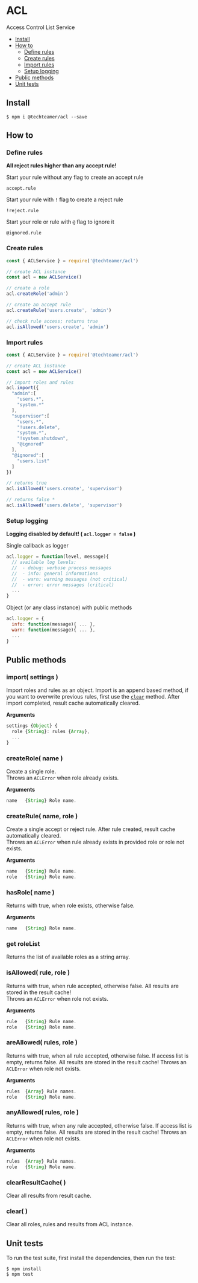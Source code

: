 ACL
=============

Access Control List Service

* [Install](#install)
* [How to](#how-to)
  * [Define rules](#define-rules)
  * [Create rules](#create-rules)
  * [Import rules](#import-rules)
  * [Setup logging](#setup-logging)
* [Public methods](#public-methods)
* [Unit tests](#unit-tests)


## Install

```
$ npm i @techteamer/acl --save
```

## How to

### Define rules

__All reject rules higher than any accept rule!__

Start your rule without any flag to create an accept rule

```
accept.rule
```

Start your rule with `!` flag to create a reject rule

```
!reject.rule
```

Start your role or rule with `@` flag to ignore it

```
@ignored.rule
```

### Create rules

```js
const { ACLService } = require('@techteamer/acl')

// create ACL instance
const acl = new ACLService()

// create a role
acl.createRole('admin')

// create an accept rule
acl.createRule('users.create', 'admin')

// check rule access; returns true
acl.isAllowed('users.create', 'admin')
```

### Import rules

```js
const { ACLService } = require('@techteamer/acl')

// create ACL instance
const acl = new ACLService()

// import roles and rules
acl.import({
  "admin":[
    "users.*",
    "system.*"
  ],
  "supervisor":[
    "users.*",
    "!users.delete",
    "system.*",
    "!system.shutdown",
    "@ignored"
  ],
  "@ignored":[
    "users.list"
  ]
})

// returns true
acl.isAllowed('users.create', 'supervisor')

// returns false *
acl.isAllowed('users.delete', 'supervisor')
```

### Setup logging

__Logging disabled by default! ( `acl.logger = false` )__

Single callback as logger

```js
acl.logger = function(level, message){
  // available log levels:
  //  - debug: verbose process messages
  //  - info: general informations
  //  - warn: warning messages (not critical)
  //  - error: error messages (critical)
  ...
}
```

Object (or any class instance) with public methods

```js
acl.logger = {
  info: function(message){ ... },
  warn: function(message){ ... },
  ...
}
```

## Public methods

### import( settings )

Import roles and rules as an object. Import is an append based method, if you want to overwrite previous rules, first use the [`clear`](#clear-) method. After import completed, result cache automatically cleared.

__Arguments__

```js
settings {Object} {
  role {String}: rules {Array},
  ...
}
```

### createRole( name )

Create a single role.\
Throws an `ACLError` when role already exists.

__Arguments__

```js
name   {String} Role name.
```

### createRule( name, role )

Create a single accept or reject rule. After rule created, result cache automatically cleared.\
Throws an `ACLError` when rule already exists in provided role or role not exists.

__Arguments__

```js
name   {String} Rule name.
role   {String} Role name.
```

### hasRole( name )

Returns with true, when role exists, otherwise false.

__Arguments__

```js
name   {String} Role name.
```

### get roleList

Returns the list of available roles as a string array.

### isAllowed( rule, role )

Returns with true, when rule accepted, otherwise false. All results are stored in the result cache!\
Throws an `ACLError` when role not exists.

__Arguments__

```js
rule   {String} Rule name.
role   {String} Role name.
```

### areAllowed( rules, role )

Returns with true, when all rule accepted, otherwise false. If access list is empty, returns false. All results are stored in the result cache! Throws an `ACLError` when role not exists.

__Arguments__

```js
rules  {Array} Rule names.
role   {String} Role name.
```

### anyAllowed( rules, role )

Returns with true, when any rule accepted, otherwise false. If access list is empty, returns false. All results are stored in the result cache! Throws an `ACLError` when role not exists.

__Arguments__

```js
rules  {Array} Rule names.
role   {String} Role name.
```

### clearResultCache( )

Clear all results from result cache.


### clear( )

Clear all roles, rules and results from ACL instance.

## Unit tests

To run the test suite, first install the dependencies, then run the test:

```
$ npm install
$ npm test
```

